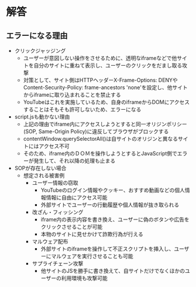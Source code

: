 # 解答

## エラーになる理由

- クリックジャッジング
  - ユーザーが意図しない操作をさせるために、透明なiframeなどで他サイトを自分のサイトに重ねて表示し、ユーザーのクリックをだまし取る攻撃
  - 対策として、サイト側はHTTPヘッダーX-Frame-Options: DENYやContent-Security-Policy: frame-ancestors 'none'を設定し、他サイトからiframeに取り込まれることを禁止する
  - YouTubeはこれを実施しているため、自身のiframeからDOMにアクセスすることはそもそも許可しないため、エラーになる
- script.jsも動かない理由
  - 上記の理由でiframe内にアクセスしようとすると同一オリジンポリシー(SOP, Same-Origin Policy)に違反してブラウザがブロックする
  - contentWindow.querySelectorAll()は自サイトのオリジンと異なるサイトにはアクセス不可
  - そのため、iframe内のＤＯＭを操作しようとするとJavaScript側でエラーが発生して、それ以降の処理も止まる
- SOPが存在しない場合
  - 想定される被害例
    - ユーザー情報の窃取
      - YouTubeのログイン情報やクッキー、おすすめ動画などの個人情報情報に自由にアクセス可能
      - 外部サイトでユーザーの行動履歴や個人情報が抜き取られる
    - 改ざん・フィッシング
      - iframe内の表示内容を書き換え、ユーザーに偽のボタンや広告をクリックさせることが可能
      - 本物のサイトに見せかけて詐欺行為が行える
    - マルウェア配布
      - 外部サイトのiframeを操作して不正スクリプトを挿入し、ユーザーにマルウェアを実行させることも可能
    - サプライチェーン攻撃
      - 他サイトのJSを勝手に書き換えて、自サイトだけでなくほかのユーザーの利用環境も攻撃可能
